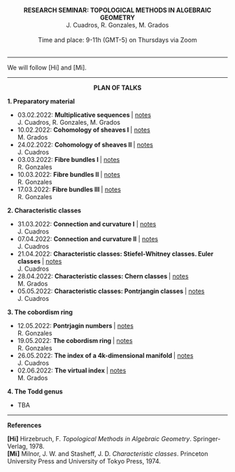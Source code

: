 <p align="center" >
  <span> <strong>RESEARCH SEMINAR: TOPOLOGICAL METHODS IN ALGEBRAIC GEOMETRY</strong> </span>
  <br/>
  J. Cuadros, R. Gonzales, M. Grados
  <br/>
  <br/>
  Time and place: 9-11h (GMT-5) on Thursdays via Zoom
  <br><br>
</p>

<hr>

We will follow [Hi] and [Mi].

<hr>

<p align="center" >
  <span> <strong>PLAN OF TALKS</strong> </span>
</p>  
  
**1. Preparatory material**
- 03.02.2022: <strong> Multiplicative sequences </strong> | [notes](https://drive.google.com/file/d/1UPAgwL30Ms3qit-BVY6VO7rn2oNzsXgU/view?usp=sharing) <br/> J. Cuadros, R. Gonzales, M. Grados
- 10.02.2022: <strong> Cohomology of sheaves I </strong> | [notes](https://drive.google.com/file/d/1EehDboMZJACWEG5lo4HdcepqsgZD1WEn/view?usp=sharing) <br/> M. Grados
- 24.02.2022: <strong> Cohomology of sheaves II </strong> | [notes](https://drive.google.com/file/d/1UAhPw_41fadxUqpEz8gOplqQGpVvtll5/view?usp=sharing) <br/> J. Cuadros
- 03.03.2022: <strong> Fibre bundles I </strong> | [notes](https://drive.google.com/file/d/1FNzsPLTX6BGqFEWgJdjO38SQSiH1FqoD/view?usp=sharing) <br/> R. Gonzales
- 10.03.2022: <strong> Fibre bundles II </strong> | [notes](https://drive.google.com/file/d/1Gp7mzNczauXx5UmZbzvFoZ2W9bXXj3_x/view?usp=sharing) <br/> R. Gonzales
- 17.03.2022: <strong> Fibre bundles III </strong> | [notes](https://drive.google.com/file/d/1oTD1u9NVC4yZWz8Avoe9mVFjE0nc31vO/view?usp=sharing)  <br/> R. Gonzales

**2. Characteristic classes**
- 31.03.2022: <strong> Connection and curvature I</strong> | [notes](https://drive.google.com/file/d/1JxyI_H0-V3721u4WaleNK-9DxBTCA8aB/view?usp=sharing) <br/> J. Cuadros  
- 07.04.2022: <strong> Connection and curvature II</strong> | [notes](https://drive.google.com/file/d/124Tnh1vwNIDUeiBnGq_k7yo70zk87W-e/view?usp=sharing) <br/> J. Cuadros  
- 21.04.2022: <strong> Characteristic classes: Stiefel-Whitney classes. Euler classes </strong> | [notes](https://drive.google.com/file/d/11SyC1rUVhgSZJCC8rkY6otfDWmiTsA-i/view?usp=sharing)  <br/> J. Cuadros
- 28.04.2022: <strong> Characteristic classes: Chern classes </strong> | [notes]()  <br/> M. Grados
- 05.05.2022: <strong> Characteristic classes: Pontrjangin classes </strong> | [notes]()  <br/> J. Cuadros

**3. The cobordism ring**
- 12.05.2022: <strong> Pontrjagin numbers </strong> | [notes]()  <br/> R. Gonzales
- 19.05.2022: <strong> The cobordism ring </strong> | [notes]()  <br/> R. Gonzales
- 26.05.2022: <strong> The index of a 4k-dimensional manifold </strong> | [notes]()  <br/> J. Cuadros
- 02.06.2022: <strong> The virtual index </strong> | [notes]()  <br/> M. Grados

**4. The Todd genus**
- TBA

<hr>

**References**

**[Hi]** Hirzebruch, F. *Topological Methods in Algebraic Geometry*. Springer-Verlag, 1978. <br/> 
**[Mi]** Milnor, J. W. and Stasheff, J. D. *Characteristic classes*. Princeton University Press and University of Tokyo Press, 1974. <br/> 

